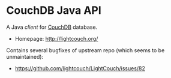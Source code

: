 CouchDB Java API
================

A Java _client_ for [CouchDB](http://couchdb.apache.org/) database.

* Homepage: <http://lightcouch.org/> 

Contains several bugfixes of upstream repo (which seems to be unmaintained):
- https://github.com/lightcouch/LightCouch/issues/82
